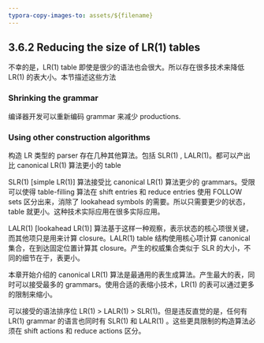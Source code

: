 ```yaml
---
typora-copy-images-to: assets/${filename}
---
```


## 3.6.2 Reducing the size of LR(1) tables

不幸的是，LR(1) table 即使是很少的语法也会很大。所以存在很多技术来降低 LR(1) 的表大小。本节描述这些方法

### Shrinking the grammar

编译器开发可以重新编码 grammar 来减少 productions.



### Using other construction algorithms

构造 LR 类型的 parser 存在几种其他算法。包括 SLR(1) , LALR(1)。都可以产出比 canonical LR(1) 算法更小的 table

SLR(1) [simple LR(1)] 算法接受比 canonical LR(1) 算法更少的 grammars。受限可以使得 table-filling 算法在 shift entries 和 reduce entries 使用 FOLLOW sets 区分出来，消除了 lookahead symbols 的需要。所以只需要更少的状态，table 就更小。这种技术实际应用在很多实际应用。

LALR(1) [lookahead LR(1)] 算法基于这样一种观察，表示状态的核心项很关键，而其他项只是用来计算 closure。LALR(1) table 结构使用核心项计算 canonical 集合，在到达固定位置计算其 closure。产生的权威集合类似于 SLR 的大小，不同的细节在于，表更小。

本章开始介绍的 canonical LR(1) 算法是最通用的表生成算法。产生最大的表，同时可以接受最多的 grammars。使用合适的表缩小技术，LR(1) 的表可以通过更多的限制来缩小。

可以接受的语法排序位 LR(1) > LALR(1) > SLR(1)。但是违反直觉的是，任何有 LR(1) grammar 的语言也同时有 SLR(1) 和 LALR(1) 。这些更具限制的构造算法必须在 shift actions 和 reduce actions 区分。